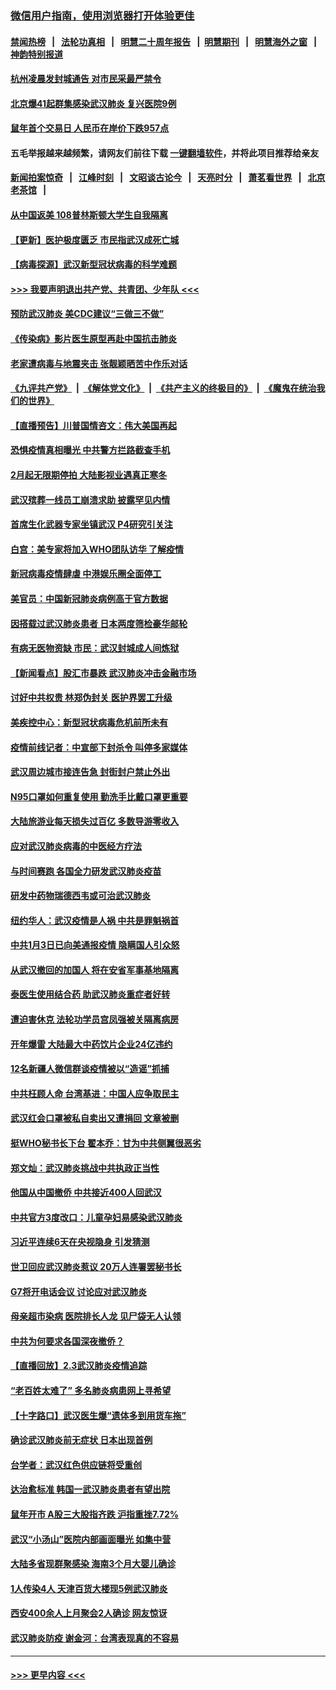 ### [微信用户指南，使用浏览器打开体验更佳](https://github.com/gfw-breaker/banned-news1/blob/master/indexes/wechat-guide.md?t=0)
#### [禁闻热榜](热点新闻.md?t=0)  &nbsp;&nbsp;|&nbsp;&nbsp; [法轮功真相](https://github.com/gfw-breaker/truth/blob/master/README.md?t=0) &nbsp;&nbsp;|&nbsp;&nbsp; [明慧二十周年报告](https://github.com/gfw-breaker/mh-reports/blob/master/README.md?t=0) &nbsp;&nbsp;|&nbsp;&nbsp;[明慧期刊](https://github.com/gfw-breaker/mh-qikan) &nbsp;&nbsp;|&nbsp;&nbsp; [明慧海外之窗](https://github.com/gfw-breaker/mh-news/blob/master/README.md?t=0) &nbsp;&nbsp;|&nbsp;&nbsp; [神韵特别报道](https://github.com/gfw-breaker/mh-news/blob/master/shenyun.md?t=0)
#### [杭州凌晨发封城通告 对市民采最严禁令](../pages/nsc413/n11842758.md?t=02041055) 
#### [北京爆41起群集感染武汉肺炎 复兴医院9例](../pages/nsc413/n11841955.md?t=02041055) 
#### [鼠年首个交易日 人民币在岸价下跌957点](../pages/nsc413/n11842681.md?t=02041055) 
#### 五毛举报越来越频繁，请网友们前往下载 [一键翻墙软件](https://github.com/gfw-breaker/ssr-accounts)，并将此项目推荐给亲友
#### [新闻拍案惊奇](https://github.com/gfw-breaker/banned-news1/blob/master/pages/link4.md) &nbsp;&nbsp;|&nbsp;&nbsp; [江峰时刻](https://github.com/gfw-breaker/banned-news1/blob/master/pages/link4.md) &nbsp;&nbsp;|&nbsp;&nbsp; [文昭谈古论今](https://github.com/gfw-breaker/banned-news1/blob/master/pages/link4.md) &nbsp;&nbsp;|&nbsp;&nbsp; [天亮时分](https://github.com/gfw-breaker/banned-news1/blob/master/pages/link4.md) &nbsp;&nbsp;|&nbsp;&nbsp; [萧茗看世界](https://github.com/gfw-breaker/banned-news1/blob/master/pages/link4.md) &nbsp;&nbsp;|&nbsp;&nbsp; [北京老茶馆](https://github.com/gfw-breaker/banned-news1/blob/master/pages/link4.md) &nbsp;&nbsp;|&nbsp;&nbsp; 
#### [从中国返美 108普林斯顿大学生自我隔离](../pages/nsc413/n11842714.md?t=02041055) 
#### [【更新】医护极度匮乏 市民指武汉成死亡城](../pages/nsc413/n11801312.md?t=02041055) 
#### [【病毒探源】武汉新型冠状病毒的科学难题](../pages/nsc413/n11842176.md?t=02041055) 
#### [>>> 我要声明退出共产党、共青团、少年队 <<<](https://github.com/begood0513/goodnews/blob/master/quit/letter.md) 
#### [预防武汉肺炎 美CDC建议“三做三不做”](../pages/nsc413/n11842700.md?t=02041055) 
#### [《传染病》影片医生原型再赴中国抗击肺炎](../pages/nsc413/n11842626.md?t=02041055) 
#### [老家遭病毒与地震夹击 张靓颖晒苦中作乐对话](../pages/nsc413/n11842054.md?t=02041055) 
#### [《九评共产党》](https://github.com/begood0513/9ping.md/blob/master/README.md) &nbsp;|&nbsp; [《解体党文化》](../../../../jtdwh.md/blob/master/README.md)  &nbsp;|&nbsp; [《共产主义的终极目的》](../../../../gczydzjmd.md/blob/master/README.md) &nbsp;|&nbsp; [《魔鬼在统治我们的世界》](../../../../mgztzwmdsj.md/blob/master/README.md) 
#### [【直播预告】川普国情咨文：伟大美国再起](../pages/nsc413/n11842079.md?t=02041055) 
#### [恐惧疫情真相曝光 中共警方拦路截查手机](../pages/nsc413/n11842396.md?t=02041055) 
#### [2月起无限期停拍 大陆影视业遇真正寒冬](../pages/nsc413/n11842344.md?t=02041055) 
#### [武汉殡葬一线员工崩溃求助 披露罕见内情](../pages/nsc413/n11842482.md?t=02041055) 
#### [首席生化武器专家坐镇武汉 P4研究引关注](../pages/nsc413/n11842412.md?t=02041055) 
#### [白宫：美专家将加入WHO团队访华 了解疫情](../pages/nsc413/n11842198.md?t=02041055) 
#### [新冠病毒疫情肆虐 中港娱乐圈全面停工](../pages/nsc413/n11842193.md?t=02041055) 
#### [美官员：中国新冠肺炎病例高于官方数据](../pages/nsc413/n11842452.md?t=02041055) 
#### [因搭载过武汉肺炎患者 日本两度筛检豪华邮轮](../pages/nsc413/n11842447.md?t=02041055) 
#### [有病无医物资缺 市民：武汉封城成人间炼狱](../pages/nsc413/n11839878.md?t=02041055) 
#### [【新闻看点】股汇市暴跌 武汉肺炎冲击金融市场](../pages/nsc413/n11842216.md?t=02041055) 
#### [讨好中共权贵 林郑伪封关 医护界罢工升级](../pages/nsc413/n11842359.md?t=02041055) 
#### [美疾控中心：新型冠状病毒危机前所未有](../pages/nsc413/n11842406.md?t=02041055) 
#### [疫情前线记者：中宣部下封杀令 叫停多家媒体](../pages/nsc413/n11842178.md?t=02041055) 
#### [武汉周边城市接连告急 封街封户禁止外出](../pages/nsc413/n11842277.md?t=02041055) 
#### [N95口罩如何重复使用 勤洗手比戴口罩更重要](../pages/nsc413/n11842236.md?t=02041055) 
#### [大陆旅游业每天损失过百亿 多数导游零收入](../pages/nsc413/n11842179.md?t=02041055) 
#### [应对武汉肺炎病毒的中医经方疗法](../pages/nsc413/n11842157.md?t=02041055) 
#### [与时间赛跑  各国全力研发武汉肺炎疫苗](../pages/nsc413/n11842149.md?t=02041055) 
#### [研发中药物瑞德西韦或可治武汉肺炎](../pages/nsc413/n11842100.md?t=02041055) 
#### [纽约华人：武汉疫情是人祸 中共是罪魁祸首](../pages/nsc413/n11840631.md?t=02041055) 
#### [中共1月3日已向美通报疫情 隐瞒国人引众怒](../pages/nsc413/n11841978.md?t=02041055) 
#### [从武汉撤回的加国人 将在安省军事基地隔离](../pages/nsc413/n11840777.md?t=02041055) 
#### [泰医生使用结合药 助武汉肺炎重症者好转](../pages/nsc413/n11842096.md?t=02041055) 
#### [遭迫害休克 法轮功学员宫凤强被关隔离病房](../pages/nsc413/n11841492.md?t=02041055) 
#### [开年爆雷  大陆最大中药饮片企业24亿违约](../pages/nsc413/n11841904.md?t=02041055) 
#### [12名新疆人微信群谈疫情被以“造谣”抓捕](../pages/nsc413/n11839897.md?t=02041055) 
#### [中共枉顾人命 台湾基进：中国人应争取民主](../pages/nsc413/n11841532.md?t=02041055) 
#### [武汉红会口罩被私自卖出又遭捐回 文章被删](../pages/nsc413/n11841871.md?t=02041055) 
#### [挺WHO秘书长下台 翟本乔：甘为中共侧翼很恶劣](../pages/nsc413/n11841484.md?t=02041055) 
#### [郑文灿：武汉肺炎挑战中共执政正当性](../pages/nsc413/n11841537.md?t=02041055) 
#### [他国从中国撤侨 中共接近400人回武汉](../pages/nsc413/n11841290.md?t=02041055) 
#### [中共官方3度改口：儿童孕妇易感染武汉肺炎](../pages/nsc413/n11841631.md?t=02041055) 
#### [习近平连续6天在央视隐身 引发猜测](../pages/nsc413/n11841881.md?t=02041055) 
#### [世卫回应武汉肺炎惹议 20万人连署罢秘书长](../pages/nsc413/n11841664.md?t=02041055) 
#### [G7将开电话会议 讨论应对武汉肺炎](../pages/nsc413/n11841658.md?t=02041055) 
#### [母亲超市染病 医院排长人龙 见尸袋无人认领](../pages/nsc413/n11841762.md?t=02041055) 
#### [中共为何要求各国深夜撤侨？](../pages/nsc413/n11841731.md?t=02041055) 
#### [【直播回放】2.3武汉肺炎疫情追踪](../pages/nsc413/n11841577.md?t=02041055) 
#### [“老百姓太难了” 多名肺炎病患网上寻希望](../pages/nsc413/n11841565.md?t=02041055) 
#### [【十字路口】武汉医生爆“遗体多到用货车拖”](../pages/nsc413/n11840013.md?t=02041055) 
#### [确诊武汉肺炎前无症状 日本出现首例](../pages/nsc413/n11841567.md?t=02041055) 
#### [台学者：武汉红色供应链将受重创](../pages/nsc413/n11841596.md?t=02041055) 
#### [达治愈标准 韩国一武汉肺炎患者有望出院](../pages/nsc413/n11841523.md?t=02041055) 
#### [鼠年开市 A股三大股指齐跌 沪指重挫7.72%](../pages/nsc413/n11840461.md?t=02041055) 
#### [武汉“小汤山”医院内部画面曝光 如集中营](../pages/nsc413/n11841060.md?t=02041055) 
#### [大陆多省现群聚感染 海南3个月大婴儿确诊](../pages/nsc413/n11841274.md?t=02041055) 
#### [1人传染4人 天津百货大楼现5例武汉肺炎](../pages/nsc413/n11840677.md?t=02041055) 
#### [西安400余人上月聚会2人确诊 网友惊讶](../pages/nsc413/n11841178.md?t=02041055) 
#### [武汉肺炎防疫 谢金河：台湾表现真的不容易](../pages/nsc413/n11841120.md?t=02041055) 

----
#### [ >>> 更早内容 <<< ](../indexes/nsc413-earlier.md)
